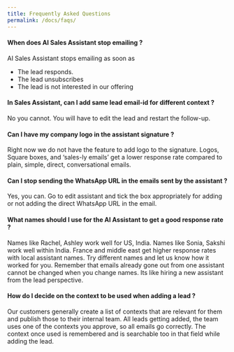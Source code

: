```yaml
---
title: Frequently Asked Questions
permalink: /docs/faqs/
---
```


#### When does AI Sales Assistant stop emailing ?
AI Sales Assistant stops emailing as soon as 
- The lead responds.
- The lead unsubscribes
- The lead is not interested in our offering

#### In Sales Assistant, can I add same lead email-id for different context ? 
No you cannot. You will have to edit the lead and restart the follow-up.

#### Can I have my company logo in the assistant signature ?
Right now we do not have the feature to add logo to the signature. Logos, Square boxes, and ‘sales-ly emails’ get a lower response rate compared to plain, simple, direct, conversational emails. 

#### Can I stop sending the WhatsApp URL in the emails sent by the assistant ?
Yes, you can. Go to edit assistant and tick the box appropriately for adding or not adding the direct WhatsApp URL in the email.

#### What names should I use for the AI Assistant to get a good response rate ?
Names like Rachel, Ashley work well for US, India. Names like Sonia, Sakshi work well within India. France and middle east get higher response rates with local assistant names. Try different  names and let us know how it worked for you. Remember that emails already gone out from one assistant cannot be changed when you change names. Its like hiring a new assistant from the lead perspective.

#### How do I decide on the context to be used when adding a lead ? 
Our customers generally create a list of contexts that are relevant for them and publish those to their internal team. All leads getting added, the team uses one of the contexts you approve, so all emails go correctly. The context once used is remembered and is searchable too in that field while adding the lead.
